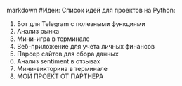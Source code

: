 markdown
#Идеи:
Список идей для проектов на Python:

1. Бот для Telegram с полезными функциями
2. Анализ рынка
3. Мини-игра в терминале
4. Веб-приложение для учета личных финансов
5. Парсер сайтов для сбора данных
6. Анализ sentiment в отзывах
7. Мини-викторина в терминале
8. МОЙ ПРОЕКТ ОТ ПАРТНЕРА
